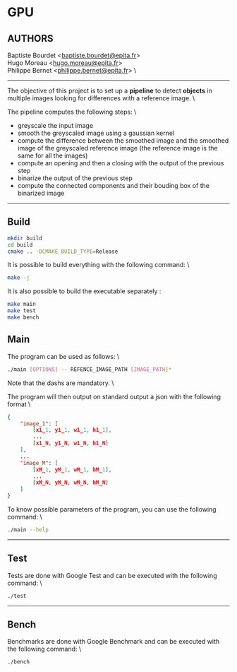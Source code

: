 # GPU 

## AUTHORS
Baptiste Bourdet \<baptiste.bourdet@epita.fr\> \
Hugo Moreau \<hugo.moreau@epita.fr\> \
Philippe Bernet \<philippe.bernet@epita.fr\> \

---

The objective of this project is to set up a **pipeline** to detect **objects** in multiple images looking for differences with a reference image. \

The pipeline computes the following steps: \
- greyscale the input image
- smooth the greyscaled image using a gaussian kernel
- compute the difference between the smoothed image and the smoothed image of the greyscaled reference image (the reference image is the same for all the images)
- compute an opening and then a closing with the output of the previous step
- binarize the output of the previous step
- compute the connected components and their bouding box of the binarized image

---

## Build

```bash
mkdir build
cd build
cmake .. -DCMAKE_BUILD_TYPE=Release
```

It is possible to build everything with the following command: \

```bash
make -j
```

It is also possible to build the executable separately :

```bash
make main
make test
make bench
```

## Main

The program can be used as follows: \

```bash
./main [OPTIONS] -- REFENCE_IMAGE_PATH [IMAGE_PATH]*
```

Note that the dashs are mandatory. \

The program will then output on standard output a json with the following format \

```json
{
    "image_1": [
        [x1_1, y1_1, w1_1, h1_1],
        ...
        [x1_N, y1_N, w1_N, h1_N]
    ],
    ...
    "image_M": [
        [xM_1, yM_1, wM_1, hM_1],
        ...
        [xM_N, yM_N, wM_N, hM_N]
    ]
}
```

To know possible parameters of the program, you can use the following command: \

```bash
./main --help
```

---

## Test

Tests are done with Google Test and can be executed with the following command: \

```bash
./test
```

---

## Bench

Benchmarks are done with Google Benchmark and can be executed with the following command: \

```bash
./bench
```